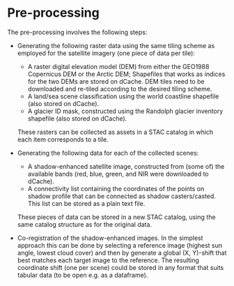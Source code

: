 # Pre-processing

The pre-processing involves the following steps:

* Generating the following raster data using the same tiling scheme as employed for the satellite imagery (one piece of
  data per tile): 
    * A raster digital elevation model (DEM) from either the GEO1988 Copernicus DEM or the Arctic DEM; Shapefiles
    that works as indices for the two DEMs are stored on dCache. DEM tiles need to be downloaded and re-tiled 
    according to the desired tiling scheme.
    * A land/sea scene classification using the world coastline shapefile (also stored on dCache). 
    * A glacier ID mask, constructed using the Randolph glacier inventory shapefile (also stored on dCache).
    
  These rasters can be collected as assets in a STAC catalog in which each item corresponds to a tile. 
  
* Generating the following data for each of the collected scenes:
    * A shadow-enhanced satellite image, constructed from (some of) the available bands (red, blue, green, and NIR were
    downloaded to dCache).
    * A connectivity list containing the coordinates of the points on shadow profile that can be connected as shadow 
    casters/casted. This list can be stored as a plain text file.
    
    These pieces of data can be stored in a new STAC catalog, using the same catalog structure as for the original data. 
   
* Co-registration of the shadow-enhanced images. In the simplest approach this can be done by selecting a reference 
  image (highest sun angle, lowest cloud cover) and then by generate a global (X, Y)-shift that best matches each target 
  image to the reference. The resulting coordinate shift (one per scene) could be stored in any format that suits
  tabular data (to be open e.g. as a dataframe).
  

  